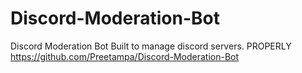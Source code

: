 # Discord-Moderation-Bot
Discord Moderation Bot Built to manage discord servers. PROPERLY
https://github.com/Preetampa/Discord-Moderation-Bot
